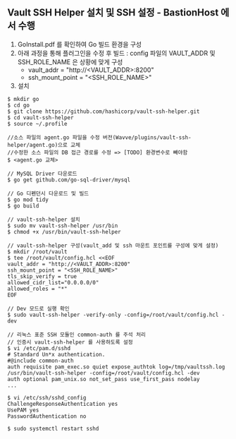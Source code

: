 
## Vault SSH Helper 설치 및 SSH 설정 - BastionHost 에서 수행

1. GoInstall.pdf 를 확인하여 Go 빌드 환경을 구성
2. 아래 과정을 통해 플러그인을 수정 후 빌드 : config 파일의 VAULT_ADDR 및 SSH_ROLE_NAME 은 상황에 맞게 구성
   - vault_addr = "http://<VAULT_ADDR>:8200"
   - ssh_mount_point = "<SSH_ROLE_NAME>" 
4. 설치

```console
$ mkdir go
$ cd go
$ git clone https://github.com/hashicorp/vault-ssh-helper.git
$ cd vault-ssh-helper
$ source ~/.profile

//소스 파일의 agent.go 파일을 수정 버전(Wavve/plugins/vault-ssh-helper/agent.go)으로 교체
//수정한 소스 파일의 DB 접근 경로를 수정 => [TODO] 환경변수로 빼야함
$ <agent.go 교체>

// MySQL Driver 다운로드
$ go get github.com/go-sql-driver/mysql

// Go 디펜던시 다운로드 및 빌드
$ go mod tidy
$ go build

// vault-ssh-helper 설치
$ sudo mv vault-ssh-helper /usr/bin
$ chmod +x /usr/bin/vault-ssh-helper

// vault-ssh-helper 구성(vault_add 및 ssh 마운트 포인트를 구성에 맞게 설정)
$ mkdir /root/vault
$ tee /root/vault/config.hcl <<EOF
vault_addr = "http://<VAULT_ADDR>:8200"
ssh_mount_point = "<SSH_ROLE_NAME>" 
tls_skip_verify = true
allowed_cidr_list="0.0.0.0/0"
allowed_roles = "*"
EOF

// Dev 모드로 실행 확인
$ sudo vault-ssh-helper -verify-only -config=/root/vault/config.hcl -dev

// 리눅스 표준 SSH 모듈인 common-auth 를 주석 처리
// 인증시 vault-ssh-helper 를 사용하도록 설정
$ vi /etc/pam.d/sshd  
# Standard Un*x authentication.
#@include common-auth
auth requisite pam_exec.so quiet expose_authtok log=/tmp/vaultssh.log /usr/bin/vault-ssh-helper -config=/root/vault/config.hcl -dev
auth optional pam_unix.so not_set_pass use_first_pass nodelay
...

$ vi /etc/ssh/sshd_config
ChallengeResponseAuthentication yes
UsePAM yes
PasswordAuthentication no

$ sudo systemctl restart sshd
```
